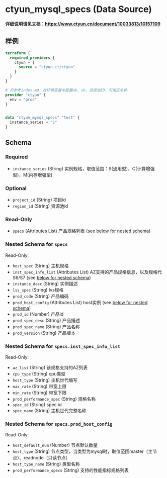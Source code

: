 # ctyun_mysql_specs (Data Source)
**详细说明请见文档：https://www.ctyun.cn/document/10033813/10157109**



## 样例

```terraform
terraform {
  required_providers {
    ctyun = {
      source = "ctyun-it/ctyun"
    }
  }
}

# 可参考index.md，在环境变量中配置ak、sk、资源池ID、可用区名称
provider "ctyun" {
  env = "prod"
}


data "ctyun_mysql_specs" "test" {
  instance_series = "S"
}
```

<!-- schema generated by tfplugindocs -->
## Schema

### Required

- `instance_series` (String) 实例规格，取值范围：S(通用型)，C(计算增强型)，M(内存增强型)

### Optional

- `project_id` (String) 项目id
- `region_id` (String) 资源池id

### Read-Only

- `specs` (Attributes List) 产品规格列表 (see [below for nested schema](#nestedatt--specs))

<a id="nestedatt--specs"></a>
### Nested Schema for `specs`

Read-Only:

- `host_spec` (String) 主机规格
- `inst_spec_info_list` (Attributes List) AZ支持的产品规格信息，以及规格代S6/S7 (see [below for nested schema](#nestedatt--specs--inst_spec_info_list))
- `instance_desc` (String) 实例描述
- `lvs_spec` (String) lvs规格
- `prod_code` (String) 产品编码
- `prod_host_config` (Attributes List) host实例 (see [below for nested schema](#nestedatt--specs--prod_host_config))
- `prod_id` (Number) 产品id
- `prod_spec_desc` (String) 产品描述
- `prod_spec_name` (String) 产品名称
- `prod_version` (String) 产品版本

<a id="nestedatt--specs--inst_spec_info_list"></a>
### Nested Schema for `specs.inst_spec_info_list`

Read-Only:

- `az_list` (String) 该规格支持的AZ列表
- `cpu_type` (String) cpu类型
- `host_type` (String) 主机世代缩写
- `max_rate` (String) 带宽上限
- `min_rate` (String) 带宽下限
- `prod_performance_spec` (String) 规格名称
- `spec_id` (String) spec id
- `spec_name` (String) 主机世代完整名称


<a id="nestedatt--specs--prod_host_config"></a>
### Nested Schema for `specs.prod_host_config`

Read-Only:

- `host_default_num` (Number) 节点默认数量
- `host_type` (String) 节点类型，当类型为mysql时，取值范围master（主节点）、readnode（只读节点）
- `host_type_name` (String) 类型名称
- `prod_performance_specs` (String) 支持的性能指标规格列表